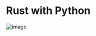 # Rust with Python

![image](https://github.com/user-attachments/assets/60a0f40b-9efe-4b20-a525-738cdecef072)
